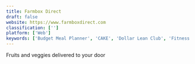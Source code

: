 ```yaml
---
title: Farmbox Direct
draft: false 
website: https://www.farmboxdirect.com
classification: ['']
platform: ['Web']
keywords: ['Budget Meal Planner', 'CAKE', 'Dollar Lean Club', 'Fitness Point', 'Flavour', 'FocusDep', 'Foodetective', 'Grub Market', 'Hip.fit', 'Imperfect Produce', 'Ingredient1', 'JEFIT', 'Nextdoorganics', 'Piku Piku', 'PlateJoy', 'Postmates Party', 'Postmates Pop', 'Runerra', 'Slice', 'Strong', 'Tummy - The Food Finder', 'Wrkout']
---
```

Fruits and veggies delivered to your door